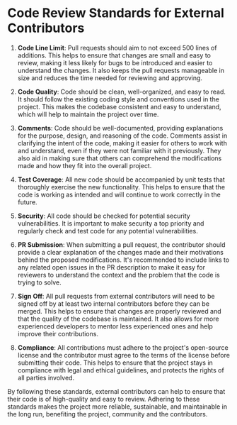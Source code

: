 # Code Review Standards for External Contributors

1. __Code Line Limit__: Pull requests should aim to not exceed 500 lines of additions. This helps to ensure that changes are small and easy to review, making it less likely for bugs to be introduced and easier to understand the changes. It also keeps the pull requests manageable in size and reduces the time needed for reviewing and approving.

2. __Code Quality__: Code should be clean, well-organized, and easy to read. It should follow the existing coding style and conventions used in the project. This makes the codebase consistent and easy to understand, which will help to maintain the project over time. 

3. __Comments__: Code should be well-documented, providing explanations for the purpose, design, and reasoning of the code. Comments assist in clarifying the intent of the code, making it easier for others to work with and understand, even if they were not familiar with it previously. They also aid in making sure that others can comprehend the modifications made and how they fit into the overall project.

4. __Test Coverage__: All new code should be accompanied by unit tests that thoroughly exercise the new functionality. This helps to ensure that the code is working as intended and will continue to work correctly in the future. 

5. __Security__: All code should be checked for potential security vulnerabilities. It is important to make security a top priority and regularly check and test code for any potential vulnerabilities.

6. __PR Submission__: When submitting a pull request, the contributor should provide a clear explanation of the changes made and their motivations behind the proposed modifications. It's recommended to include links to any related open issues in the PR description to make it easy for reviewers to understand the context and the problem that the code is trying to solve.

7. __Sign Off__: All pull requests from external contributors will need to be signed off by at least two internal contributors before they can be merged. This helps to ensure that changes are properly reviewed and that the quality of the codebase is maintained. It also allows for more experienced developers to mentor less experienced ones and help improve their contributions.

8. __Compliance__: All contributions must adhere to the project's open-source license and the contributor must agree to the terms of the license before submitting their code. This helps to ensure that the project stays in compliance with legal and ethical guidelines, and protects the rights of all parties involved.

By following these standards, external contributors can help to ensure that their code is of high-quality and easy to review. Adhering to these standards makes the project more reliable, sustainable, and maintainable in the long run, benefiting the project, community and the contributors.